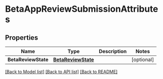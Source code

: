 # BetaAppReviewSubmissionAttributes

## Properties

Name | Type | Description | Notes
------------ | ------------- | ------------- | -------------
**BetaReviewState** | [**BetaReviewState**](BetaReviewState.md) |  | [optional] 

[[Back to Model list]](../README.md#documentation-for-models) [[Back to API list]](../README.md#documentation-for-api-endpoints) [[Back to README]](../README.md)


